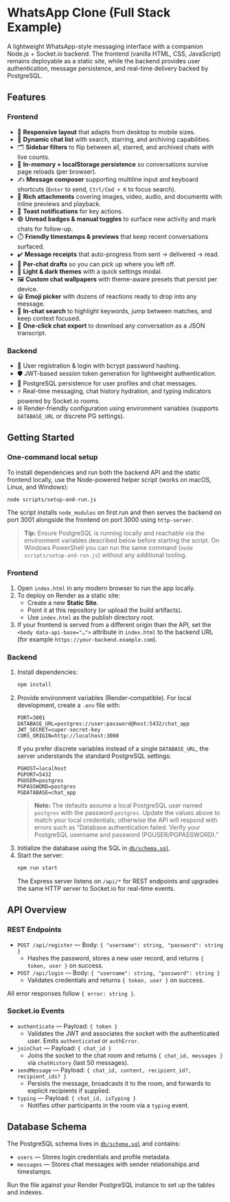 # WhatsApp Clone (Full Stack Example)

A lightweight WhatsApp-style messaging interface with a companion Node.js + Socket.io backend. The frontend (vanilla HTML, CSS, JavaScript) remains deployable as a static site, while the backend provides user authentication, message persistence, and real-time delivery backed by PostgreSQL.

## Features

### Frontend
- 📱 **Responsive layout** that adapts from desktop to mobile sizes.
- 💬 **Dynamic chat list** with search, starring, and archiving capabilities.
- 🗂️ **Sidebar filters** to flip between all, starred, and archived chats with live counts.
- 🧠 **In-memory + localStorage persistence** so conversations survive page reloads (per browser).
- ✍️ **Message composer** supporting multiline input and keyboard shortcuts (`Enter` to send, `Ctrl/Cmd + K` to focus search).
- 📎 **Rich attachments** covering images, video, audio, and documents with inline previews and playback.
- 🔔 **Toast notifications** for key actions.
- 🟢 **Unread badges & manual toggles** to surface new activity and mark chats for follow-up.
- ⏱️ **Friendly timestamps & previews** that keep recent conversations surfaced.
- ✔️ **Message receipts** that auto-progress from sent → delivered → read.
- 📝 **Per-chat drafts** so you can pick up where you left off.
- 🎨 **Light & dark themes** with a quick settings modal.
- 🖼️ **Custom chat wallpapers** with theme-aware presets that persist per device.
- 😀 **Emoji picker** with dozens of reactions ready to drop into any message.
- 🔎 **In-chat search** to highlight keywords, jump between matches, and keep context focused.
- 📄 **One-click chat export** to download any conversation as a JSON transcript.

### Backend
- 🔐 User registration & login with bcrypt password hashing.
- 🛡️ JWT-based session token generation for lightweight authentication.
- 💾 PostgreSQL persistence for user profiles and chat messages.
- ⚡ Real-time messaging, chat history hydration, and typing indicators powered by Socket.io rooms.
- 🌐 Render-friendly configuration using environment variables (supports `DATABASE_URL` or discrete PG settings).

## Getting Started

### One-command local setup
To install dependencies and run both the backend API and the static frontend locally, use the Node-powered helper script (works on macOS, Linux, and Windows):

```bash
node scripts/setup-and-run.js
```

The script installs `node_modules` on first run and then serves the backend on port 3001 alongside the frontend on port 3000 using `http-server`.

> **Tip:** Ensure PostgreSQL is running locally and reachable via the environment variables described below before starting the script. On Windows PowerShell you can run the same command (`node scripts/setup-and-run.js`) without any additional tooling.

### Frontend
1. Open `index.html` in any modern browser to run the app locally.
2. To deploy on Render as a static site:
   - Create a new **Static Site**.
   - Point it at this repository (or upload the build artifacts).
   - Use `index.html` as the publish directory root.
3. If your frontend is served from a different origin than the API, set the `<body data-api-base="…">`
   attribute in `index.html` to the backend URL (for example `https://your-backend.example.com`).

### Backend
1. Install dependencies:
   ```bash
   npm install
   ```
2. Provide environment variables (Render-compatible). For local development, create a `.env` file with:
   ```env
   PORT=3001
   DATABASE_URL=postgres://user:password@host:5432/chat_app
   JWT_SECRET=super-secret-key
   CORS_ORIGIN=http://localhost:3000
   ```
   If you prefer discrete variables instead of a single `DATABASE_URL`, the server understands the standard PostgreSQL settings:
   ```env
   PGHOST=localhost
   PGPORT=5432
   PGUSER=postgres
   PGPASSWORD=postgres
   PGDATABASE=chat_app
   ```
   > **Note:** The defaults assume a local PostgreSQL user named `postgres` with the password `postgres`. Update the values above to match your local credentials; otherwise the API will respond with errors such as “Database authentication failed. Verify your PostgreSQL username and password (PGUSER/PGPASSWORD).”
3. Initialize the database using the SQL in [`db/schema.sql`](db/schema.sql).
4. Start the server:
   ```bash
   npm run start
   ```
   The Express server listens on `/api/*` for REST endpoints and upgrades the same HTTP server to Socket.io for real-time events.

## API Overview

### REST Endpoints
- `POST /api/register` — Body: `{ "username": string, "password": string }`
  - Hashes the password, stores a new user record, and returns `{ token, user }` on success.
- `POST /api/login` — Body: `{ "username": string, "password": string }`
  - Validates credentials and returns `{ token, user }` on success.

All error responses follow `{ error: string }`.

### Socket.io Events
- `authenticate` — Payload: `{ token }`
  - Validates the JWT and associates the socket with the authenticated user. Emits `authenticated` or `authError`.
- `joinChat` — Payload: `{ chat_id }`
  - Joins the socket to the chat room and returns `{ chat_id, messages }` via `chatHistory` (last 50 messages).
- `sendMessage` — Payload: `{ chat_id, content, recipient_id?, recipient_ids? }`
  - Persists the message, broadcasts it to the room, and forwards to explicit recipients if supplied.
- `typing` — Payload: `{ chat_id, isTyping }`
  - Notifies other participants in the room via a `typing` event.

## Database Schema

The PostgreSQL schema lives in [`db/schema.sql`](db/schema.sql) and contains:
- `users` — Stores login credentials and profile metadata.
- `messages` — Stores chat messages with sender relationships and timestamps.

Run the file against your Render PostgreSQL instance to set up the tables and indexes.
